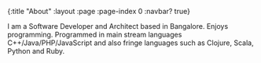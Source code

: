 {:title "About"
 :layout :page
 :page-index 0
 :navbar? true}

I am a Software Developer and Architect based in Bangalore. Enjoys programming.  Programmed in main stream languages C++/Java/PHP/JavaScript  and also fringe languages such as Clojure, Scala, Python and Ruby.